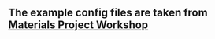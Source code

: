 ## The example config files are taken from [Materials Project Workshop](https://github.com/materialsproject/workshop/tree/master/python_module/mp_workshop/fireworks_config)

